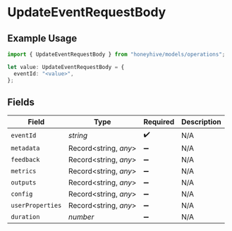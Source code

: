# UpdateEventRequestBody

## Example Usage

```typescript
import { UpdateEventRequestBody } from "honeyhive/models/operations";

let value: UpdateEventRequestBody = {
  eventId: "<value>",
};
```

## Fields

| Field                 | Type                  | Required              | Description           |
| --------------------- | --------------------- | --------------------- | --------------------- |
| `eventId`             | *string*              | :heavy_check_mark:    | N/A                   |
| `metadata`            | Record<string, *any*> | :heavy_minus_sign:    | N/A                   |
| `feedback`            | Record<string, *any*> | :heavy_minus_sign:    | N/A                   |
| `metrics`             | Record<string, *any*> | :heavy_minus_sign:    | N/A                   |
| `outputs`             | Record<string, *any*> | :heavy_minus_sign:    | N/A                   |
| `config`              | Record<string, *any*> | :heavy_minus_sign:    | N/A                   |
| `userProperties`      | Record<string, *any*> | :heavy_minus_sign:    | N/A                   |
| `duration`            | *number*              | :heavy_minus_sign:    | N/A                   |